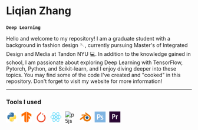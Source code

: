 # Liqian Zhang

**`Deep Learning`**

Hello and welcome to my repository! I am a graduate student with a background in fashion design 🪡, currently pursuing Master's of Integrated Design and Media at Tandon NYU 💻. In addition to the knowledge gained in school, I am passionate about exploring Deep Learning with TensorFlow, Pytorch, Python, and Scikit-learn, and I enjoy diving deeper into these topics. You may find some of the code I've created and "cooked" in this repository. Don't forget to visit my website for more information!

---

### Tools I used 

<img align="left" alt="Python" width="30px" style="padding-right:10px;" src="https://raw.githubusercontent.com/devicons/devicon/master/icons/python/python-original.svg"/>
<img align="left" alt="Tensorflow" width="30px" style="padding-right:10px;" src="https://raw.githubusercontent.com/devicons/devicon/master/icons/tensorflow/tensorflow-original.svg"/>
<img align="left" alt="PyTorch" width="30px" style="padding-right:10px;" src="https://raw.githubusercontent.com/devicons/devicon/master/icons/pytorch/pytorch-original.svg"/>
<img align="left" alt="react" width="30px" style="padding-right:10px;" src="https://raw.githubusercontent.com/devicons/devicon/master/icons/react/react-original.svg"/>
<img align="left" alt="p5js" width="30px" style="padding-right:10px;" src="https://blindedcyclops.neocities.org/p5js-icons/p5-sq-reverse-filled.png"/>
<img align="left" alt="Blender" width="30px" style="padding-right:10px;" src="https://raw.githubusercontent.com/devicons/devicon/master/icons/blender/blender-original.svg"/>
<img align="left" alt="Photoshop" width="30px" style="padding-right:10px;" src="https://raw.githubusercontent.com/devicons/devicon/master/icons/photoshop/photoshop-plain.svg"/>
<img align="left" alt="PremierePro" width="30px" style="padding-right:10px;" src="https://raw.githubusercontent.com/devicons/devicon/master/icons/premierepro/premierepro-plain.svg"/>




<!--
**zxxwxyyy/zxxwxyyy** is a ✨ _special_ ✨ repository because its `README.md` (this file) appears on your GitHub profile.

Here are some ideas to get you started:

- 🔭 I’m currently working on ...
- 🌱 I’m currently learning ...
- 👯 I’m looking to collaborate on ...
- 🤔 I’m looking for help with ...
- 💬 Ask me about ...
- 📫 How to reach me: ...
- 😄 Pronouns: ...
- ⚡ Fun fact: ...
-->
